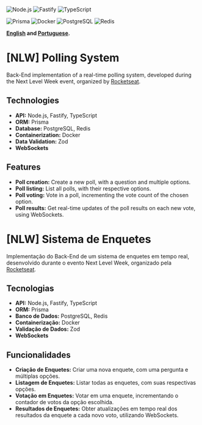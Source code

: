 ![Node.js](https://img.shields.io/badge/Node.js-339933?logo=node.js&logoColor=white&style=for-the-badge)
![Fastify](https://img.shields.io/badge/Fastify-000000?logo=fastify&logoColor=white&style=for-the-badge)
![TypeScript](https://img.shields.io/badge/TypeScript-007ACC?logo=typescript&logoColor=white&style=for-the-badge)

![Prisma](https://img.shields.io/badge/Prisma-3982CE?style=for-the-badge&logo=Prisma&logoColor=white)
![Docker](https://img.shields.io/badge/Docker-006699?style=for-the-badge&logo=docker&logoColor=white)
![PostgreSQL](https://img.shields.io/badge/PostgreSQL-316192?logo=postgresql&logoColor=white&style=for-the-badge)
![Redis](https://img.shields.io/badge/redis-%23DD0031.svg?&style=for-the-badge&logo=redis&logoColor=white)

**[English](#nlw-polling-system) and [Portuguese](#nlw-sistema-de-enquetes).**

# [NLW] Polling System

Back-End implementation of a real-time polling system, developed during the Next Level Week event, organized by [Rocketseat](https://rocketseat.com.br).

## Technologies

- **API:** Node.js, Fastify, TypeScript
- **ORM:** Prisma
- **Database:** PostgreSQL, Redis
- **Containerization:** Docker
- **Data Validation:** Zod
- **WebSockets**

## Features

- **Poll creation:** Create a new poll, with a question and multiple options.
- **Poll listing:** List all polls, with their respective options.
- **Poll voting:** Vote in a poll, incrementing the vote count of the chosen option.
- **Poll results:** Get real-time updates of the poll results on each new vote, using WebSockets.

# [NLW] Sistema de Enquetes

Implementação do Back-End de um sistema de enquetes em tempo real, desenvolvido durante o evento Next Level Week, organizado pela [Rocketseat](https://rocketseat.com.br).

## Tecnologias

- **API:** Node.js, Fastify, TypeScript
- **ORM:** Prisma
- **Banco de Dados:** PostgreSQL, Redis
- **Containerização:** Docker
- **Validação de Dados:** Zod
- **WebSockets**

## Funcionalidades

- **Criação de Enquetes:** Criar uma nova enquete, com uma pergunta e múltiplas opções.
- **Listagem de Enquetes:** Listar todas as enquetes, com suas respectivas opções.
- **Votação em Enquetes:** Votar em uma enquete, incrementando o contador de votos da opção escolhida.
- **Resultados de Enquetes:** Obter atualizações em tempo real dos resultados da enquete a cada novo voto, utilizando WebSockets.